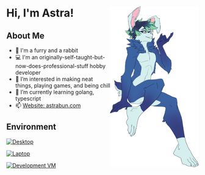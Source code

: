 <div>
  <img align="right" src="img/PUNXSimon_flirty.png" style="height: 30em; float: right; margin-right: 0em">
  <h1 align="left">Hi, I'm Astra!</h1>
</div>

## About Me

- 🐰 I'm a furry and a rabbit
- 💻 I'm an originally-self-taught-but-now-does-professional-stuff hobby developer
- 👀 I’m interested in making neat things, playing games, and being chill
- 🌱 I’m currently learning golang, typescript
- 📫 [Website: astrabun.com](https://astrabun.com)

## Environment

[![Desktop](https://img.shields.io/badge/Desktop-Windows%2010-informational?style=for-the-badge&logo=appveyor)]()

[![Laptop](https://img.shields.io/badge/Laptop-Windows%2011-informational?style=for-the-badge&logo=appveyor)]()

[![Development VM](https://img.shields.io/badge/Development%20VM-Ubuntu%2022%2E04%2E1%20LTS%20%28Jammy%20Jellyfish%29-informational?style=for-the-badge&logo=appveyor)]()
